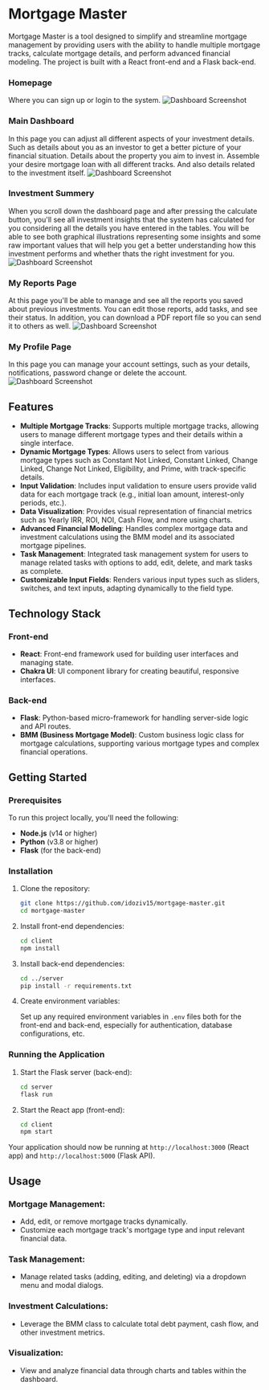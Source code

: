 # Mortgage Master

Mortgage Master is a tool designed to simplify and streamline mortgage management by providing users with the ability to handle multiple mortgage tracks, calculate mortgage details, and perform advanced financial modeling. The project is built with a React front-end and a Flask back-end.

### Homepage
Where you can sign up or login to the system.
![Dashboard Screenshot](./assets/homepage.png)
### Main Dashboard
In this page you can adjust all different aspects of your investment details. Such as details about you as an investor to get a better picture of your financial situation. Details about the property you aim to invest in. Assemble your desire mortgage loan with all different tracks. And also details related to the investment itself.
![Dashboard Screenshot](./assets/dashboard.png)
### Investment Summery
When you scroll down the dashboard page and after pressing the calculate button, you'll see all investment insights that the system has calculated for you considering all the details you have entered in the tables. You will be able to see both graphical illustrations representing some insights and some raw important values that will help you get a better understanding how this investment performs and whether thats the right investment for you.
![Dashboard Screenshot](./assets/dashboard-graghs.png)
### My Reports Page
At this page you'll be able to manage and see all the reports you saved about previous investments. You can edit those reports, add tasks, and see their status. In addition, you can download a PDF report file so you can send it to others as well.
![Dashboard Screenshot](./assets/reports.png)
### My Profile Page
In this page you can manage your account settings, such as your details, notifications, password change or delete the account.
![Dashboard Screenshot](./assets/profile.png)

## Features

- **Multiple Mortgage Tracks**: Supports multiple mortgage tracks, allowing users to manage different mortgage types and their details within a single interface.
- **Dynamic Mortgage Types**: Allows users to select from various mortgage types such as Constant Not Linked, Constant Linked, Change Linked, Change Not Linked, Eligibility, and Prime, with track-specific details.
- **Input Validation**: Includes input validation to ensure users provide valid data for each mortgage track (e.g., initial loan amount, interest-only periods, etc.).
- **Data Visualization**: Provides visual representation of financial metrics such as Yearly IRR, ROI, NOI, Cash Flow, and more using charts.
- **Advanced Financial Modeling**: Handles complex mortgage data and investment calculations using the BMM model and its associated mortgage pipelines.
- **Task Management**: Integrated task management system for users to manage related tasks with options to add, edit, delete, and mark tasks as complete.
- **Customizable Input Fields**: Renders various input types such as sliders, switches, and text inputs, adapting dynamically to the field type.

## Technology Stack

### Front-end

- **React**: Front-end framework used for building user interfaces and managing state.
- **Chakra UI**: UI component library for creating beautiful, responsive interfaces.

### Back-end

- **Flask**: Python-based micro-framework for handling server-side logic and API routes.
- **BMM (Business Mortgage Model)**: Custom business logic class for mortgage calculations, supporting various mortgage types and complex financial operations.

## Getting Started

### Prerequisites

To run this project locally, you'll need the following:

- **Node.js** (v14 or higher)
- **Python** (v3.8 or higher)
- **Flask** (for the back-end)

### Installation

1. Clone the repository:

    ```bash
    git clone https://github.com/idoziv15/mortgage-master.git
    cd mortgage-master
    ```

2. Install front-end dependencies:

    ```bash
    cd client
    npm install
    ```

3. Install back-end dependencies:

    ```bash
    cd ../server
    pip install -r requirements.txt
    ```

4. Create environment variables:

   Set up any required environment variables in `.env` files both for the front-end and back-end, especially for authentication, database configurations, etc.

### Running the Application

1. Start the Flask server (back-end):

    ```bash
    cd server
    flask run
    ```

2. Start the React app (front-end):

    ```bash
    cd client
    npm start
    ```

Your application should now be running at `http://localhost:3000` (React app) and `http://localhost:5000` (Flask API).

## Usage

### Mortgage Management:

- Add, edit, or remove mortgage tracks dynamically.
- Customize each mortgage track's mortgage type and input relevant financial data.

### Task Management:

- Manage related tasks (adding, editing, and deleting) via a dropdown menu and modal dialogs.

### Investment Calculations:

- Leverage the BMM class to calculate total debt payment, cash flow, and other investment metrics.

### Visualization:

- View and analyze financial data through charts and tables within the dashboard.

